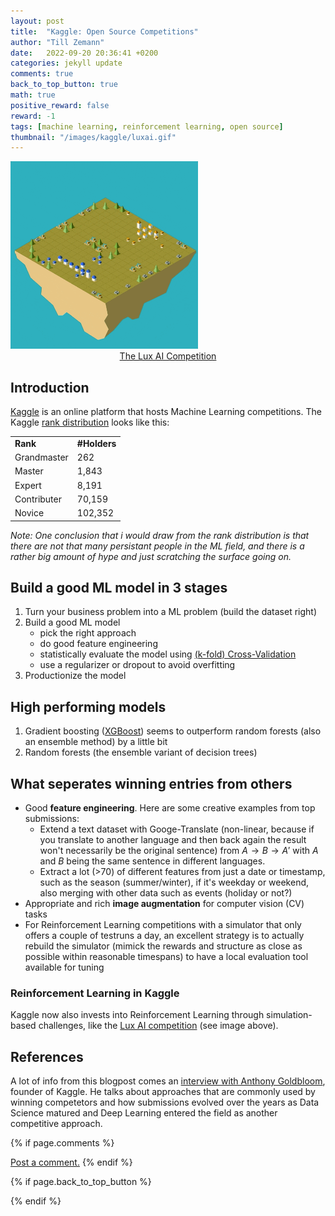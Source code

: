 ```yaml
---
layout: post
title:  "Kaggle: Open Source Competitions"
author: "Till Zemann"
date:   2022-09-20 20:36:41 +0200
categories: jekyll update
comments: true
back_to_top_button: true
math: true
positive_reward: false
reward: -1
tags: [machine learning, reinforcement learning, open source]
thumbnail: "/images/kaggle/luxai.gif"
---
```


<div class="img-block" style="width: 300px">
    <img src="/images/kaggle/luxai.gif"/>
</div>
<a href="https://www.kaggle.com/competitions/lux-ai-2022-beta"><center>The Lux AI Competition</center></a>



## Introduction
[Kaggle](https://www.kaggle.com/) is an online platform that hosts Machine Learning competitions.
The Kaggle [rank distribution](https://www.kaggle.com/rankings) looks like this:

<div class="table-wrap">
    <table class="prob-table">
        <tr>
            <td>             <strong> Rank     </strong> </td>
            <td colspan="3"> <strong> #Holders     </strong> </td>
        </tr>
        <tr>
            <td> Grandmaster </td>
            <td> 262 </td>
        </tr>
        <tr>
            <td> Master </td>
            <td> 1,843 </td>
        </tr>
        <tr>
            <td> Expert </td>
            <td> 8,191 </td>
        </tr>
        <tr>
            <td> Contributer </td>
            <td> 70,159 </td>
        </tr>
        <tr>
            <td> Novice </td>
            <td> 102,352 </td>
        </tr>
    </table>
</div>

<em>Note: One conclusion that i would draw from the rank distribution is that there are not that many persistant people in the ML field, and there is a rather big amount of hype and just scratching the surface going on. </em>


## Build a good ML model in 3 stages
1. Turn your business problem into a ML problem (build the dataset right)
2. Build a good ML model 
    - pick the right approach
    - do good feature engineering
    - statistically evaluate the model using [(k-fold) Cross-Validation](https://scikit-learn.org/stable/modules/cross_validation.html)
    - use a regularizer or dropout to avoid overfitting
5. Productionize the model

## High performing models
1. Gradient boosting ([XGBoost](https://xgboost.readthedocs.io/en/stable/)) seems to outperform random forests (also an ensemble method) by a little bit
2. Random forests (the ensemble variant of decision trees)

## What seperates winning entries from others
- Good __feature engineering__. Here are some creative examples from top submissions:
    - Extend a text dataset with Googe-Translate (non-linear, because if you translate to another language and then back again the result won't necessarily be the original sentence) from $A \rightarrow B \rightarrow A'$
    with $A$ and $B$ being the same sentence in different languages.
    - Extract a lot (>70) of different features from just a date or timestamp, such as the season (summer/winter), if it's weekday or weekend, also merging with other data such as events (holiday or not?)
- Appropriate and rich __image augmentation__ for computer vision (CV) tasks
- For Reinforcement Learning competitions with a simulator that only offers a couple of testruns a day, an excellent strategy is to actually rebuild the simulator (mimick the rewards and structure as close as possible within reasonable timespans) to have a local evaluation tool available for tuning


### Reinforcement Learning in Kaggle
Kaggle now also invests into Reinforcement Learning through simulation-based challenges, like the [Lux AI competition][Lux-AI] (see image above).

## References
A lot of info from this blogpost comes an [interview with Anthony Goldbloom][anthony-goldbloom-how-to-win-kaggle-competitions], founder of Kaggle. He talks about approaches that are commonly used by winning competetors and how submissions evolved over the years as Data Science matured and Deep Learning entered the field as another competitive approach. 

<!-- Normal Text and Highlights -->
<!-- Text with Colors -->
<!-- Math Text -->
<!-- Tables -->
<!-- Code Box -->
<!-- In-Text Citing -->
<!-- Images -->

<!-- References -->
[Lux-AI]: https://www.kaggle.com/competitions/lux-ai-2022-beta
[anthony-goldbloom-how-to-win-kaggle-competitions]: https://www.youtube.com/watch?v=0ZJQ2Vsgwf0
[aladdin-persson-top-1-percent-no-ensemble]: https://www.youtube.com/watch?v=MOnk75_8b9M
[how-to-win-kaggle-competition-master-advice]: https://www.youtube.com/watch?v=in0miFAiwZA


<!-- Optional Comment Section-->
{% if page.comments %}
<p class="vspace"></p>
<a class="commentlink" role="button" href="/comments/">Post a comment.</a> <!-- role="button"  -->
{% endif %}

<!-- Optional Back to Top Button -->
{% if page.back_to_top_button %}
<script src="https://unpkg.com/vanilla-back-to-top@7.2.1/dist/vanilla-back-to-top.min.js"></script>
<script>addBackToTop({
  diameter: 40,
  backgroundColor: 'rgb(255, 255, 255, 0.7)', /* 30,144,255, 0.7 */
  textColor: '#4a4946'
})</script>
{% endif %}